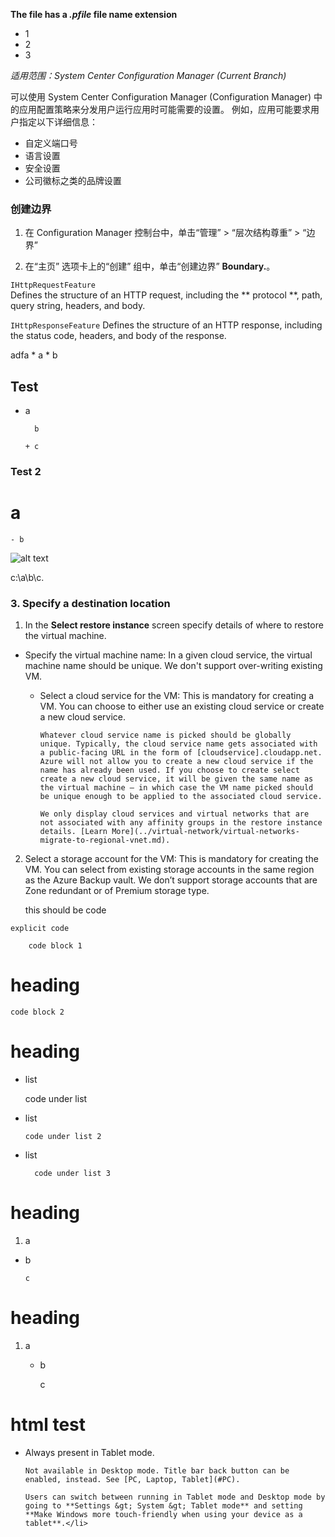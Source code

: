 **The file has a *.pfile* file name extension**



+ 1
+ 2
+ 3


<tu id="104">*适用范围：System Center Configuration Manager (Current Branch)*</tu>


<tu id="105">可以使用 System Center Configuration Manager (Configuration Manager) 中的应用配置策略来分发用户运行应用时可能需要的设置。</tu> <tu id="106">例如，应用可能要求用户指定以下详细信息：</tu>
- <tu id="107">自定义端口号</tu>
- <tu id="108">语言设置</tu>
- <tu id="109">安全设置</tu>
- <tu id="110">公司徽标之类的品牌设置</tu>



<div style="display:none">
HIDDEN DIV
</div>





### <a name="to-create-a-boundary"></a>创建边界  

1.  在 Configuration Manager 控制台中，单击“管理” > “层次结构尊重” > “边界”  

2.  在“主页”  选项卡上的“创建”  组中，单击“创建边界” **Boundary.**。  




`IHttpRequestFeature`  
   Defines the structure of an HTTP request, including the ** protocol **, path, query string, headers, and body.

`IHttpResponseFeature`
   Defines the structure of an HTTP response, including the status code, headers, and body of the response.





adfa
    * a
    * b



## Test

- a

        b
        
      + c


### Test 2


# a

    - b



![alt text](url.png "Title Text")




c:\a\b\c\.


### 3. Specify a destination location


1. In the **Select restore instance** screen specify details of where to restore the virtual machine.


- Specify the virtual machine name: In a given cloud service, the virtual machine name should be unique. We don't support over-writing existing VM. 
  - Select a cloud service for the VM: This is mandatory for creating a VM. You can choose to either use an existing cloud service or create a new cloud service.

        Whatever cloud service name is picked should be globally unique. Typically, the cloud service name gets associated with a public-facing URL in the form of [cloudservice].cloudapp.net. Azure will not allow you to create a new cloud service if the name has already been used. If you choose to create select create a new cloud service, it will be given the same name as the virtual machine – in which case the VM name picked should be unique enough to be applied to the associated cloud service.

        We only display cloud services and virtual networks that are not associated with any affinity groups in the restore instance details. [Learn More](../virtual-network/virtual-networks-migrate-to-regional-vnet.md).


2. Select a storage account for the VM: This is mandatory for creating the VM. You can select from existing storage accounts in the same region as the Azure Backup vault. We don’t support storage accounts that are Zone redundant or of Premium storage type.






    this should be code
    
    
```
explicit code
```




        code block 1

# heading


    code block 2
    
    
# heading

- list
  
    code under list

- list

      code under list 2

- list

        code under list 3
        
        
# heading

1. a

  - b

        c

        
# heading

1. a
    - b

        c


# html test

<ul>
<li>Always present in Tablet mode.

    Not available in Desktop mode. Title bar back button can be enabled, instead. See [PC, Laptop, Tablet](#PC).

    Users can switch between running in Tablet mode and Desktop mode by going to **Settings &gt; System &gt; Tablet mode** and setting **Make Windows more touch-friendly when using your device as a tablet**.</li>
